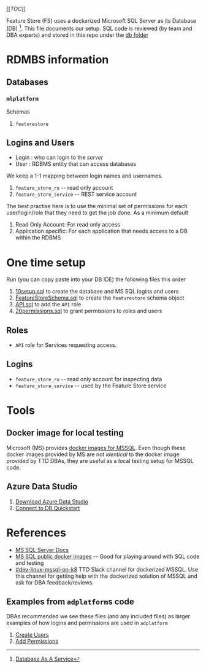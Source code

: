 
[[_TOC_]]

Feature Store (FS) uses a dockerized Microsoft SQL Server as its Database (DB) [^TTDDBAS].
This file documents our setup. SQL code is reviewed (by team and DBA experts) 
and stored in this repo under the [db folder](../../db)



# RDMBS information 

## Databases 

### `mlplatform`

Schemas 

1. `featurestore`

## Logins and Users

* Login : who can login to the *server*
* User : RDBMS entity that can access databases

We keep a 1-1 mapping between login names and usernames. 

1. `feature_store_ro` -- read only account 
1. `feature_store_service` -- REST service account 

The best practise here is to use the minimal set of permissions for each user/login/role that they need to get the job done.
As a minimum default

1. Read Only Account: For read only access 
1. Application specific: For each application that needs access to a DB within the RDBMS



# One time setup 

Run (you can copy paste into your DB IDE) the following files this order 

1. [10setup.sql](../../db/10setup.sql) to create the database and MS SQL logins and users
1. [FeatureStoreSchema.sql](../../db/SchemaObject/Security/Schemas/FeatureStoreSchema.sql) to create the `featurestore` schema object
1. [API.sql](../../db/SchemaObject/Security/Roles/API.sql) to add the `API` role 
1. [20permissions.sql](../../db/20permission.sql) to grant permissions to roles and users

## Roles 

* `API` role for Services requesting access. 

## Logins 

* `feature_store_ro` -- read only account for inspecting data 
* `feature_store_service` -- used by the Feature Store service

# Tools 

## Docker image for local testing 

Microsoft (MS) provides [docker images for MSSQL](https://hub.docker.com/_/microsoft-mssql-server).
Even though these docker images provided by MS are not *identical* to the docker image provided by TTD DBAs, 
they are useful as a local testing setup for MSSQL code.

## Azure Data Studio

1. [Download Azure Data Studio](https://docs.microsoft.com/en-us/sql/azure-data-studio/download-azure-data-studio?view=sql-server-ver15)
1. [Connect to DB Quickstart](https://docs.microsoft.com/en-us/sql/azure-data-studio/quickstart-sql-server?view=sql-server-ver15)

# References 

* [MS SQL Server Docs](https://docs.microsoft.com/en-us/sql/sql-server/?view=sql-server-ver15) 
* [MS SQL public docker images](https://hub.docker.com/_/microsoft-mssql-server) -- Good for playing around with SQL code and testing
* [#dev-linux-mssql-on-k8](https://thetradedesk.slack.com/archives/CFESY29C6) TTD Slack channel for dockerized MSSQL. 
Use this channel for getting help with the dockerized solution of MSSQL and ask for DBA feedback/reviews. 

## Examples from `adplatform`s code 

DBAs recommended we see these files (and any included files) as larger examples of how logins and permissions are used in `adplatform`

1. [Create Users](https://gitlab.adsrvr.org/thetradedesk/adplatform/-/blob/474273f87da43dd3058e7ffadbc0092341ec107f/DB/SchedReporting/SchedReporting/Scripts/Post-Deployment/CreateUsersAndLogins.sql)
1. [Add Permissions](https://gitlab.adsrvr.org/thetradedesk/adplatform/-/blob/474273f87da43dd3058e7ffadbc0092341ec107f/DB/Provisioning/ProvisioningDB/Scripts/Post-Deployment/Permissions.sql)



[^TTDDBAS]: [Database As A Service](https://atlassian.thetradedesk.com/confluence/x/GgudBw)
